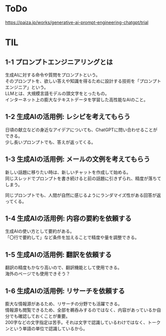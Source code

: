 # ToDo

https://paiza.jp/works/generative-ai-prompt-engineering-chatgpt/trial

# TIL

## 1-1 プロンプトエンジニアリングとは

生成AIに対する命令や質問をプロンプトという。<br>
そのプロンプトを、欲しい答えや知識を得るために設計する技術を「プロンプトエンジニア」という。<br>
LLMとは、大規模言語モデルの頭文字をとったもの。<br>
インターネット上の膨大なテキストデータを学習した高性能なAIのこと。

## 1-2 生成AIの活用例: レシピを考えてもらう

日頃の献立などの身近なアイデアについても、ChatGPTに問い合わせることができる。<br>
少し長いプロンプトでも、答えが返ってくる。

## 1-3 生成AIの活用例: メールの文例を考えてもらう

新しい話題に移りたい時は、新しいチャットを作成して始める。<br>
同じスレッドでプロンプトを書き続けると前の話題に引きずられ、精度が落ちてしまう。

同じプロンプトでも、人間が自然に感じるようにランダマイズ性がある回答が返ってくる。

## 1-4 生成AIの活用例: 内容の要約を依頼する

生成AIの使い方として要約がある。<br>
「〇行で要約して」など条件を加えることで精度や量を調整できる。

## 1-5 生成AIの活用例: 翻訳を依頼する

翻訳の精度もかなり高いので、翻訳機能として使用できる。<br>
海外のページでも使用できそう？

## 1-6 生成AIの活用例: リサーチを依頼する

膨大な情報源があるため、リサーチの分野でも活躍できる。<br>
情報源も閲覧できるため、全部を鵜呑みするのではなく、内容があっているか自分でも確認しておくことが重要。<br>
200字などの文字指定は苦手。それは文字で認識しているわけではなく、トークンという単語の単位で認識しているから。
